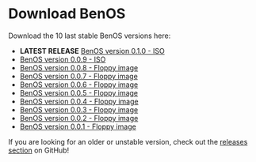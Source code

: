 # Download BenOS

Download the 10 last stable BenOS versions here:

- **LATEST RELEASE** [BenOS version 0.1.0 - ISO](assets/benos-0.1.0.iso)
- [BenOS version 0.0.9 - ISO](assets/benos-0.0.9.iso)
- [BenOS version 0.0.8 - Floppy image](assets/benos-0.0.8)
- [BenOS version 0.0.7 - Floppy image](assets/benos-0.0.7)
- [BenOS version 0.0.6 - Floppy image](assets/benos-0.0.6)
- [BenOS version 0.0.5 - Floppy image](assets/benos-0.0.5)
- [BenOS version 0.0.4 - Floppy image](assets/benos-0.0.4)
- [BenOS version 0.0.3 - Floppy image](assets/benos-0.0.3)
- [BenOS version 0.0.2 - Floppy image](assets/benos-0.0.2)
- [BenOS version 0.0.1 - Floppy image](assets/benos-0.0.1)

If you are looking for an older or unstable version, check out the [releases section](https://github.com/thebenos/benos/tags) on GitHub!